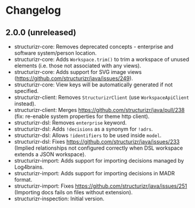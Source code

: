 # Changelog

## 2.0.0 (unreleased)

- structurizr-core: Removes deprecated concepts - enterprise and software system/person location.
- structurizr-core: Adds `Workspace.trim()` to trim a workspace of unused elements (i.e. those not associated with any views).
- structurizr-core: Adds support for SVG image views (https://github.com/structurizr/java/issues/249).
- structurizr-core: View keys will be automatically generated if not specified.
- structurizr-client: Removes `StructurizrClient` (use `WorkspaceApiClient` instead).
- structurizr-client: Merges https://github.com/structurizr/java/pull/238 (fix: re-enable system properties for theme http client).
- structurizr-dsl: Removes `enterprise` keyword.
- structurizr-dsl: Adds `!decisions` as a synonym for `!adrs`.
- structurizr-dsl: Allows `!identifiers` to be used inside `model`.
- structurizr-dsl: Fixes https://github.com/structurizr/java/issues/233 (Implied relationships not configured correctly when DSL workspace extends a JSON workspace).
- structurizr-import: Adds support for importing decisions managed by Log4brains.
- structurizr-import: Adds support for importing decisions in MADR format.
- structurizr-import: Fixes https://github.com/structurizr/java/issues/251 (Importing docs fails on files without extension).
- structurizr-inspection: Initial version.